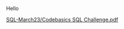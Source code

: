 Hello

[SQL-March23/Codebasics SQL Challenge.pdf](https://github.com/N-Kannan/Codebasics-Resume-Challenge/raw/main/SQL-March23/Codebasics%20SQL%20Challenge.pdf)
